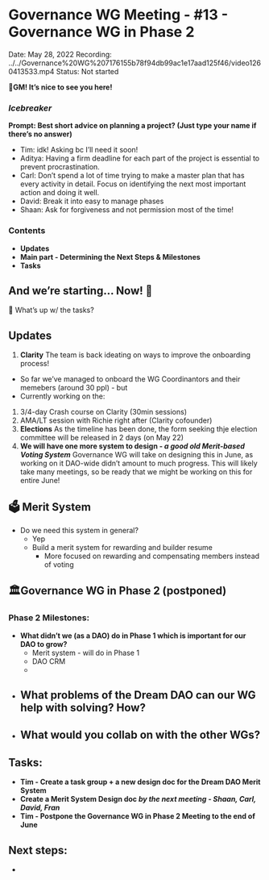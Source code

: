 # Governance WG Meeting - #13 - Governance WG in Phase 2

Date: May 28, 2022
Recording: ../../Governance%20WG%207176155b78f94db99ac1e17aad125f46/video1260413533.mp4
Status: Not started

🌱**GM! It’s nice to see you here!** 

### *Icebreaker*

**Prompt: Best short advice on planning a project? (Just type your name if there’s no answer)**

- Tim: idk! Asking bc I’ll need it soon!
- Aditya: Having a firm deadline for each part of the project is essential to prevent procrastination.
- Carl: Don’t spend a lot of time trying to make a master plan that has every activity in detail. Focus on identifying the next most important action and doing it well.
- David: Break it into easy to manage phases
- Shaan: Ask for forgiveness and not permission most of the time!

### Contents

- **Updates**
- **Main part - Determining the Next Steps & Milestones**
- **Tasks**

## And we’re starting... Now! 🚀

<aside>
📢 What’s up w/ the tasks?

## Updates

1. **Clarity**
The team is back ideating on ways to improve the onboarding process!
- So far we’ve managed to onboard the WG Coordinantors and their memebers (around 30 ppl) - but
- Currently working on the:
1. 3/4-day Crash course on Clarity (30min sessions)
2. AMA/LT session with Richie right after (Clarity cofounder) 
2. **Elections** 
As the timeline has been done, the form seeking thje election committee will be released in 2 days (on May 22)
3. **We will have one more system to design - *a good old Merit-based Voting System***
Governance WG will take on designing this in June, as working on it DAO-wide didn’t amount to much progress. This will likely take many meetings, so be ready that we might be working on this for entire June!
</aside>

## 🗳️ Merit System

- Do we need this system in general?
    - Yep
    - Build a merit system for rewarding and builder resume
        - More focused on rewarding and compensating members instead of voting

## 🏛️Governance WG in Phase 2 (postponed)

### Phase 2 Milestones:

- **What didn’t we (as a DAO) do in Phase 1 which is important for our DAO to grow?**
    - Merit system - will do in Phase 1
    - DAO CRM
    - 
- **What problems of the Dream DAO can our WG help with solving? How?**
    - 
- What would you collab on with the other WGs?
    - 

## Tasks:

- **Tim - Create a task group + a new design doc for the Dream DAO Merit System**
- **Create a Merit System Design doc *by the next meeting - Shaan, Carl, David, Fran***
- **Tim - Postpone the Governance WG in Phase 2 Meeting to the end of June**

## **Next steps:**

-